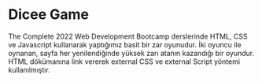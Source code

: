 # Dicee Game
The Complete 2022 Web Development Bootcamp derslerinde HTML, CSS ve Javascript kullanarak yaptığımız basit bir zar oyunudur. İki oyuncu ile oynanan, sayfa her yenilendiğinde yüksek zarı atanın kazandığı bir oyundur.
HTML dökümanına link vererek external CSS ve external Script yöntemi kullanılmıştır.
